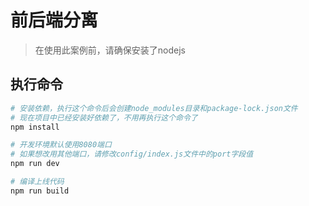 # 前后端分离

> 在使用此案例前，请确保安装了nodejs

## 执行命令

``` bash
# 安装依赖，执行这个命令后会创建node_modules目录和package-lock.json文件
# 现在项目中已经安装好依赖了，不用再执行这个命令了
npm install

# 开发环境默认使用8080端口
# 如果想改用其他端口，请修改config/index.js文件中的port字段值
npm run dev

# 编译上线代码
npm run build
```

